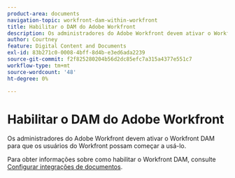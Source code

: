 ```yaml
---
product-area: documents
navigation-topic: workfront-dam-within-workfront
title: Habilitar o DAM do Adobe Workfront
description: Os administradores do Adobe Workfront devem ativar o Workfront DAM para que os usuários do Workfront possam começar a usá-lo.
author: Courtney
feature: Digital Content and Documents
exl-id: 83b271c0-0008-4bff-8d4b-e3ed6ada2239
source-git-commit: f2f825280204b56d2dc85efc7a315a4377e551c7
workflow-type: tm+mt
source-wordcount: '48'
ht-degree: 0%

---
```


# Habilitar o DAM do Adobe Workfront

Os administradores do Adobe Workfront devem ativar o Workfront DAM para que os usuários do Workfront possam começar a usá-lo.

Para obter informações sobre como habilitar o Workfront DAM, consulte [Configurar integrações de documentos](../../administration-and-setup/configure-integrations/configure-document-integrations.md).
